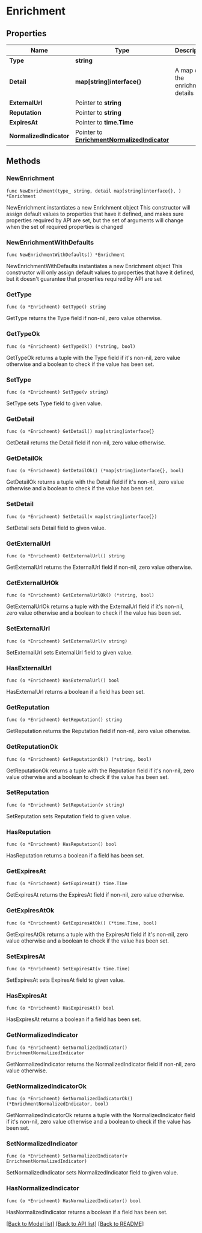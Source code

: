 # Enrichment

## Properties

Name | Type | Description | Notes
------------ | ------------- | ------------- | -------------
**Type** | **string** |  | 
**Detail** | **map[string]interface{}** | A map of the enrichment details | 
**ExternalUrl** | Pointer to **string** |  | [optional] 
**Reputation** | Pointer to **string** |  | [optional] 
**ExpiresAt** | Pointer to **time.Time** |  | [optional] 
**NormalizedIndicator** | Pointer to [**EnrichmentNormalizedIndicator**](EnrichmentNormalizedIndicator.md) |  | [optional] 

## Methods

### NewEnrichment

`func NewEnrichment(type_ string, detail map[string]interface{}, ) *Enrichment`

NewEnrichment instantiates a new Enrichment object
This constructor will assign default values to properties that have it defined,
and makes sure properties required by API are set, but the set of arguments
will change when the set of required properties is changed

### NewEnrichmentWithDefaults

`func NewEnrichmentWithDefaults() *Enrichment`

NewEnrichmentWithDefaults instantiates a new Enrichment object
This constructor will only assign default values to properties that have it defined,
but it doesn't guarantee that properties required by API are set

### GetType

`func (o *Enrichment) GetType() string`

GetType returns the Type field if non-nil, zero value otherwise.

### GetTypeOk

`func (o *Enrichment) GetTypeOk() (*string, bool)`

GetTypeOk returns a tuple with the Type field if it's non-nil, zero value otherwise
and a boolean to check if the value has been set.

### SetType

`func (o *Enrichment) SetType(v string)`

SetType sets Type field to given value.


### GetDetail

`func (o *Enrichment) GetDetail() map[string]interface{}`

GetDetail returns the Detail field if non-nil, zero value otherwise.

### GetDetailOk

`func (o *Enrichment) GetDetailOk() (*map[string]interface{}, bool)`

GetDetailOk returns a tuple with the Detail field if it's non-nil, zero value otherwise
and a boolean to check if the value has been set.

### SetDetail

`func (o *Enrichment) SetDetail(v map[string]interface{})`

SetDetail sets Detail field to given value.


### GetExternalUrl

`func (o *Enrichment) GetExternalUrl() string`

GetExternalUrl returns the ExternalUrl field if non-nil, zero value otherwise.

### GetExternalUrlOk

`func (o *Enrichment) GetExternalUrlOk() (*string, bool)`

GetExternalUrlOk returns a tuple with the ExternalUrl field if it's non-nil, zero value otherwise
and a boolean to check if the value has been set.

### SetExternalUrl

`func (o *Enrichment) SetExternalUrl(v string)`

SetExternalUrl sets ExternalUrl field to given value.

### HasExternalUrl

`func (o *Enrichment) HasExternalUrl() bool`

HasExternalUrl returns a boolean if a field has been set.

### GetReputation

`func (o *Enrichment) GetReputation() string`

GetReputation returns the Reputation field if non-nil, zero value otherwise.

### GetReputationOk

`func (o *Enrichment) GetReputationOk() (*string, bool)`

GetReputationOk returns a tuple with the Reputation field if it's non-nil, zero value otherwise
and a boolean to check if the value has been set.

### SetReputation

`func (o *Enrichment) SetReputation(v string)`

SetReputation sets Reputation field to given value.

### HasReputation

`func (o *Enrichment) HasReputation() bool`

HasReputation returns a boolean if a field has been set.

### GetExpiresAt

`func (o *Enrichment) GetExpiresAt() time.Time`

GetExpiresAt returns the ExpiresAt field if non-nil, zero value otherwise.

### GetExpiresAtOk

`func (o *Enrichment) GetExpiresAtOk() (*time.Time, bool)`

GetExpiresAtOk returns a tuple with the ExpiresAt field if it's non-nil, zero value otherwise
and a boolean to check if the value has been set.

### SetExpiresAt

`func (o *Enrichment) SetExpiresAt(v time.Time)`

SetExpiresAt sets ExpiresAt field to given value.

### HasExpiresAt

`func (o *Enrichment) HasExpiresAt() bool`

HasExpiresAt returns a boolean if a field has been set.

### GetNormalizedIndicator

`func (o *Enrichment) GetNormalizedIndicator() EnrichmentNormalizedIndicator`

GetNormalizedIndicator returns the NormalizedIndicator field if non-nil, zero value otherwise.

### GetNormalizedIndicatorOk

`func (o *Enrichment) GetNormalizedIndicatorOk() (*EnrichmentNormalizedIndicator, bool)`

GetNormalizedIndicatorOk returns a tuple with the NormalizedIndicator field if it's non-nil, zero value otherwise
and a boolean to check if the value has been set.

### SetNormalizedIndicator

`func (o *Enrichment) SetNormalizedIndicator(v EnrichmentNormalizedIndicator)`

SetNormalizedIndicator sets NormalizedIndicator field to given value.

### HasNormalizedIndicator

`func (o *Enrichment) HasNormalizedIndicator() bool`

HasNormalizedIndicator returns a boolean if a field has been set.


[[Back to Model list]](../README.md#documentation-for-models) [[Back to API list]](../README.md#documentation-for-api-endpoints) [[Back to README]](../README.md)


